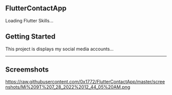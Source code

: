## FlutterContactApp

Loading Flutter Skills...

## Getting Started

This project is displays my social media accounts...
_______

## Screemshots

https://raw.githubusercontent.com/0x1772/FlutterContactApp/master/screenshots/Mi%209T%207_28_2022%2012_44_05%20AM.png
